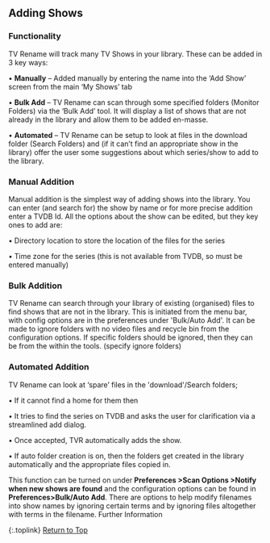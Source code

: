 <!-- START ADDING ---------------------------- -->
## Adding Shows

### Functionality

TV Rename will track many TV Shows in your library. These can be added in 3 key ways:

• **Manually** – Added manually by entering the name into the ‘Add Show’ screen from the main ‘My Shows’ tab

• **Bulk Add** – TV Rename can scan through some specified folders (Monitor Folders) via the ‘Bulk Add’ tool. It will display a list of shows that are not already in the library and allow them to be added en-masse.

• **Automated** – TV Rename can be setup to look at files in the download folder (Search Folders) and (if it can’t find an appropriate show in the library) offer the user some suggestions about which series/show to add to the library.

### Manual Addition

Manual addition is the simplest way of adding shows into the library. You can enter (and search for) the show by name or for more precise addition enter a TVDB Id. All the options about the show can be edited, but they key ones to add are:

• Directory location to store the location of the files for the series

• Time zone for the series (this is not available from TVDB, so must be entered manually)

### Bulk Addition

TV Rename can search through your library of existing (organised) files to find shows that are not in the library. This is initiated from the menu bar, with config options are in the preferences under 'Bulk/Auto Add'. It can be made to ignore folders with no video files and recycle bin from the configuration options. If specific folders should be ignored, then they can be from the within the tools. (specify ignore folders)

### Automated Addition

TV Rename can look at ‘spare’ files in the 'download'/Search folders; 

• If it cannot find a home for them then 

• It tries to find the series on TVDB and asks the user for clarification via a streamlined add dialog.

• Once accepted, TVR automatically adds the show. 

• If auto folder creation is on, then the folders get created in the library automatically and the appropriate files copied in.

This function can be turned on under **Preferences >Scan Options >Notify when new shows are found** and the configuration options can be found in **Preferences>Bulk/Auto Add**. There are options to help modify filenames into show names by ignoring certain terms and by ignoring files altogether with terms in the filename. Further Information

{:.toplink}
[Return to Top]()
<!-- END ADDING ------------------------------ -->